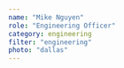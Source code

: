 ```yaml
---
name: "Mike Nguyen"
role: "Engineering Officer"
category: engineering
filter: "engineering"
photo: "dallas"
---
```

